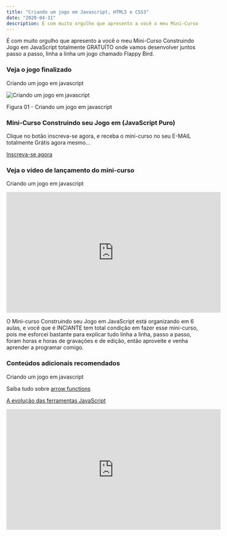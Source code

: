 ```yaml
---
title: "Criando um jogo em Javascript, HTML5 e CSS3"
date: "2020-04-11"
description: É com muito orgulho que apresento a você o meu Mini-Curso Construindo Jogo em JavaScript totalmente GRATUÍTO onde vamos desenvolver juntos passo a passo, linha a linha um jogo chamado Flappy Bird.
---
```


É com muito orgulho que apresento a você o meu Mini-Curso Construindo Jogo em JavaScript totalmente GRATUÍTO onde vamos desenvolver juntos passo a passo, linha a linha um jogo chamado Flappy Bird.

### Veja o jogo finalizado

Criando um jogo em javascript

![Criando um jogo em javascript](/uploads/2020/04/Flappy-bird-final-1024x670.png)

Figura 01 - Criando um jogo em javascript

### Mini-Curso Construindo seu Jogo em (JavaScript Puro)

Clique no botão inscreva-se agora, e receba o mini-curso no seu E-MAIL totalmente Grátis agora mesmo...

[Inscreva-se agora](/mini-curso-construindo-seu-jogo-em-javascript/)

### Veja o vídeo de lançamento do mini-curso

Criando um jogo em javascript

<iframe width="560" height="315" src="https://www.youtube.com/embed/ZuqixZLiP3E" frameborder="0" allow="accelerometer; autoplay; encrypted-media; gyroscope; picture-in-picture" allowfullscreen></iframe>

O Mini-curso Construindo seu Jogo em JavaScript está organizando em 6 aulas, e você que é INCIANTE tem total condição em fazer esse mini-curso, pois me esforcei bastante para explicar tudo linha a linha, passo a passo, foram horas e horas de gravações e de edição, então aproveite e venha aprender a programar comigo.

### Conteúdos adicionais recomendados

Criando um jogo em javascript

Saiba tudo sobre [arrow functions](/arrow-functions-sintaxe-facil-em-javascript/)

[A evolução das ferramentas JavaScript](/a-evolucao-das-ferramentas-javascript-moderno/)

<iframe width="560" height="315" src="https://www.youtube.com/embed/l0UZ-OqN-20" frameborder="0" allow="accelerometer; autoplay; encrypted-media; gyroscope; picture-in-picture" allowfullscreen></iframe>
